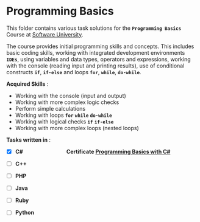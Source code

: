 # Programming Basics

This folder contains various task solutions for the **`Programming Basics`** Course at [Software University](https://softuni.bg/).

The course provides initial programming skills and concepts. This includes basic coding skills, working with integrated development environments **`IDEs`**, using variables and data types, operators and expressions, working with the console (reading input and printing results), use of conditional constructs **`if`**, **`if-else`** and loops **`for`**, **`while`**, **`do-while`**.

**Acquired Skills** :
* Working with the console (input and output)
* Working with more complex logic checks
* Perform simple calculations
* Working with loops **`for`** **`while`** **`do-while`**
* Working with logical checks **`if`** **`if-else`**
* Working with more complex loops (nested loops)


**Tasks written in** :
- [x] **C#** &nbsp;&nbsp;&nbsp;&nbsp;&nbsp;&nbsp;&nbsp;&nbsp;&nbsp;&nbsp;&nbsp;&nbsp;&nbsp;&nbsp;&nbsp;&nbsp;&nbsp;&nbsp;&nbsp;&nbsp;&nbsp;&nbsp;&nbsp;&nbsp;&nbsp;&nbsp;&nbsp; **Certificate [Programming Basics with C#](https://softuni.bg/certificates/details/68527/2d31282e)**
- [ ] **C++**
- [ ] **PHP**
- [ ] **Java**
- [ ] **Ruby**
- [ ] **Python**


